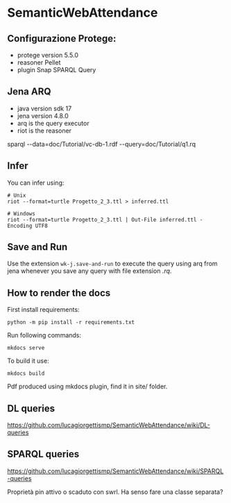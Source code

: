 # SemanticWebAttendance

## Configurazione Protege:
- protege version 5.5.0
- reasoner Pellet
- plugin Snap SPARQL Query

## Jena ARQ
- java version sdk 17
- jena version 4.8.0
- arq is the query executor
- riot is the reasoner

sparql --data=doc/Tutorial/vc-db-1.rdf --query=doc/Tutorial/q1.rq

## Infer

You can infer using:

```
# Unix
riot --format=turtle Progetto_2_3.ttl > inferred.ttl

# Windows
riot --format=turtle Progetto_2_3.ttl | Out-File inferred.ttl -Encoding UTF8
```

## Save and Run

Use the extension `wk-j.save-and-run` to execute the query using arq from jena whenever you save any query with file extension *.rq*.

## How to render the docs

First install requirements:

```
python -m pip install -r requirements.txt
```

Run following commands:

```
mkdocs serve
```

To build it use:

```
mkdocs build
```

Pdf produced using mkdocs plugin, find it in site/ folder.

## DL queries
https://github.com/lucagiorgettismp/SemanticWebAttendance/wiki/DL-queries

## SPARQL queries
https://github.com/lucagiorgettismp/SemanticWebAttendance/wiki/SPARQL-queries


Proprietà pin attivo o scaduto con swrl. Ha senso fare una classe separata?